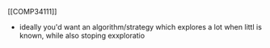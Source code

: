 [[COMP34111]]

- ideally you'd want an algorithm/strategy which explores a lot when littl is known, while also stoping exxploratio